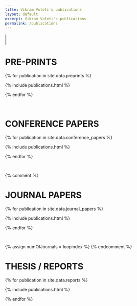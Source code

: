 ```yaml
---
title: Vikram Voleti's publications
layout: default
excerpt: Vikram Voleti's publications
permalink: /publications
---
```


| <a href="{{ site.google_scholar_url }}" target="_blank" style="text-align:center; display:block"><i class="ai ai-google-scholar-square ai-3x"></i></a> |

# PRE-PRINTS

{% for publication in site.data.preprints %}

{% include publications.html %}

{% endfor %}

<p>&nbsp;</p>

# CONFERENCE PAPERS

{% for publication in site.data.conference_papers %}

{% include publications.html %}

{% endfor %}

<p>&nbsp;</p>

{% comment %}
# JOURNAL PAPERS

{% for publication in site.data.journal_papers %}

{% include publications.html %}

{% endfor %}

<p>&nbsp;</p>

{% assign numOfJournals = loopindex %}
{% endcomment %}

# THESIS / REPORTS

{% for publication in site.data.reports %}

{% include publications.html %}

{% endfor %}

